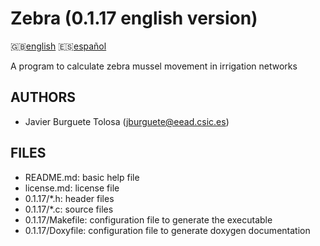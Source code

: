 Zebra (0.1.17 english version)
=============================

:uk:[english](README.md) :es:[español](README.es.md)

A program to calculate zebra mussel movement in irrigation networks

AUTHORS
-------

* Javier Burguete Tolosa (jburguete@eead.csic.es)

FILES
-----

* README.md: basic help file
* license.md: license file
* 0.1.17/\*.h: header files
* 0.1.17/\*.c: source files
* 0.1.17/Makefile: configuration file to generate the executable
* 0.1.17/Doxyfile: configuration file to generate doxygen documentation

